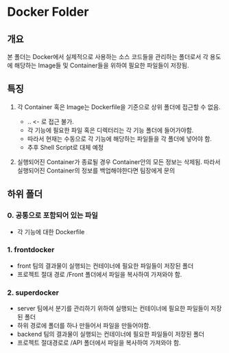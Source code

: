 # Docker Folder

## 개요
본 폴더는 Docker에서 실제적으로 사용하는 소스 코드들을 관리하는 폴더로서
각 용도에 해당하는 Image들 및 Container들을 위하여 필요한 파일들이 저장됨.

## 특징
1. 각 Container 혹은 Image는 Dockerfile을 기준으로 상위 폴더에 접근할 수 없음.
   - .. <- 로 접근 불가.
   - 각 기능에 필요한 파일 혹은 디렉터리는 각 기능 폴더에 들어가야함.
   - 따라서 현재는 수동으로 각 기능에 해당하는 파일들을 각 폴더에 넣어야 함.
   - 추후 Shell Script로 대체 예정

2. 실행되어진 Container가 종료될 경우 Container안의 모든 정보는 삭제됨.
   따라서 실행되어진 Container의 정보를 백업해야한다면 팀장에게 문의

## 하위 폴더
### 0. 공통으로 포함되어 있는 파일
- 각 기능에 대한 Dockerfile
### 1. frontdocker
- front 팀의 결과물이 실행되는 컨테이너에 필요한 파일들이 저장된 폴더
- 프로젝트 절대 경로 /Front 폴더에서 파일을 복사하여 가져와야 함.

### 2. superdocker
- server 팀에서 분기를 관리하기 위하여 실행되는 컨테이너에 필요한 파일들이 저장된 폴더
- 하위 경로에 폴더를 하나 만들어서 파일을 만들어야함.
- backend 팀의 결과물이 실행되는 컨테이너에 필요한 파일들이 저장된 폴더
- 프로젝트 절대경로로 /API 폴더에서 파일을 복사하여 가져와야 함.